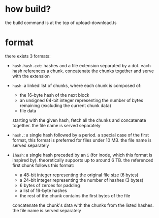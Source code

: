 # how build?

the build command is at the top of upload-download.ts

# format

there exists 3 formats:

- `hash.hash.ext`: hashes and a file extension separated by a dot. each hash references a chunk. concatenate the chunks together and serve with the extension

- `hash`: a linked list of chunks, where each chunk is composed of:

  - the 16-byte hash of the next block
  - an unsigned 64-bit integer representing the number of bytes remaining (excluding the current chunk data)
  - file data

  starting with the given hash, fetch all the chunks and concatenate together. the file name is served separately

- `hash.`: a single hash followed by a period. a special case of the first format, this format is preferred for files under 10 MB. the file name is served separately

- `ihash`: a single hash preceded by an `i` (for inode, which this format is inspired by). theoretically supports up to around 6 TB. the referenced first chunk follows this format:

  - a 48-bit integer representing the original file size (6 bytes)
  - a 24-bit integer representing the number of hashes (3 bytes)
  - 6 bytes of zeroes for padding
  - a list of 16-byte hashes
  - the rest of the chunk contains the first bytes of the file

  concatenate the chunk's data with the chunks from the listed hashes. the file name is served separately
